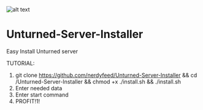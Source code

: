 ![alt text](http://uncls.gamestores.ru/files/stores/frontend/template_4/images/unturned_logo.png)
# Unturned-Server-Installer
Easy Install Unturned server

TUTORIAL:
1. git clone https://github.com/nerdyfeed/Unturned-Server-Installer && cd /Unturned-Server-Installer && chmod +x ./install.sh && ./install.sh
2. Enter needed data
3. Enter start command
4. PROFIT!1!

